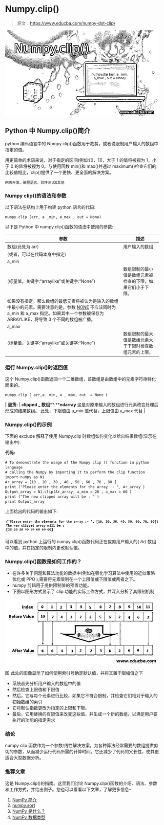 # Numpy.clip()

> 原文：<https://www.educba.com/numpy-dot-clip/>

![Numpy.clip()](img/643b29967ef4271ca4188b64782f982a.png)



## Python 中 Numpy.clip()简介

python 编码语言中的 Numpy.clip()函数用于裁剪，或者说限制用户输入的数组中指定的值。

用更简单的术语来说，对于指定的区间(例如:[0，1])，大于 1 的值将被视为 1，小于 0 的值将被视为 0。与使用函数 min()和 max()并通过 maximum()检查它们的比较值相比，clip()提供了一个更快、更全面的解决方案。

<small>网页开发、编程语言、软件测试&其他</small>

### Numpy clip()的语法和参数

以下语法在结构上用于构建 python 语言的代码:

```
numpy.clip (arr, a _min, a_max , out = None)
```

以下是 Python 中 numpy.clip()函数的语法中使用的参数:

| **参数** | **描述** |
| --- | --- |
| 数组(此处为 arr) | 用户输入的数组
(或者，可以在代码本身中指定) |
| a_min
(标量值，关键字:“arraylike”或关键字:“None”) | 数组限制的最小值是数组元素被检查的下限，如果它们小于下限。
如果没有指定，那么数组的最低元素将被认为是输入的数组中最小的元素。需要注意的是，参数 <u>NONE</u> 不应该同时为 a_min 和 a_max 指定。如果其中一个参数被保存为 ARRAYLIKE，将导致 3 个不同的数组被广播。 |
| a_max
(标量值，关键字:“arraylike”或关键字:“None”) | 数组限制的最大值是数组元素大于下限时检查数组元素的上限。 |

### 运行 Numpy.clip()时返回值

这个 Numpy.clip()函数返回一个二维数组，该数组是由数组中的元素字符串特化而来的。

```
numpy.clip ( arr,a_ min, a _ max, out  = None )
```

| **退货:** | **clipped** **_** **数组****:****ndarray**
这是对原来输入的数组进行元素改变处理后形成的结果数组。
此处，下限值由 a_min 值代替，上限值由 a_max 代替 |

### Numpy.clip()的示例

下面的 exclude 解释了使用 Numpy.clip 时数组如何变化以给出结果数组(显示在输出中):

**代码:**

```
# To demonstrate the usage of the Numpy clip () function in python language
# calling the Numpy by importing it to perform the clip function
import numpy as N1
Ar_array = [10 , 20 , 30 , 40 , 50 , 60 , 70 , 80 ]
print ("Please enter the elements for the array :- ", Ar_array )
Output_array = N1.clip(Ar_array, a_min = 20 , a_max = 60 )
print ("The new clipped array will be : " )
print Output_array
```

上面给出的代码的输出如下:

![numpy.clip() output](img/78f51fb076c14705408f8e11d2c4f819.png)



可以看到 python 上运行的 numpy.clip()函数代码正在裁剪用户输入的( *Ar)* 数组中的值，并在指定的限制内更改默认值。

### Numpy.clip()函数是如何工作的？

*   在许多关于问题和算法功能的数据中(例如在强化学习算法中使用的近似策略优化或 PPO ),需要将元素限制在一个上限值或下限值或两者之下。
*   numpy 剪辑用于提供限制值的预置功能。
*   下图以图形方式显示了 clip 功能的实际工作方式，并深入分析了其限制机制

![How does the Numpy.clip() function work](img/6b25797c0176b3ab6b1c29e46562f4cd.png)



图:此处的图像显示了如何使用索引号确定默认值，并将其置于限幅值之下

*   系统首先分析用户输入的数组中的值
*   然后检查上限值和下限值
*   然后，它与每个元素进行比较，如果它不符合限制，并检查它们相对于输入的初始数组的索引
*   它将默认指数更改为指定的上限和下限。
*   最后，它用替换的有限值来改变这些值，并生成一个新的数组，以满足用户要执行的功能的指定需求

### 结论

numpy clip 函数作为一个参数/线性解决方案，为各种算法经常需要的数组提供剪切的参数，从而减少运行代码所需的计算时间。它还减少了代码的冗长性，使其更适合大型数据分析。

### 推荐文章

这是 Numpy.clip()的指南。这里我们讨论 Numpy.clip()函数的介绍、语法、参数和工作方式，并给出例子。您也可以看看以下文章，了解更多信息–

1.  [NumPy 简介](https://www.educba.com/introduction-to-numpy/)
2.  [numpy.sort](https://www.educba.com/numpy-sort/)
3.  [NumPy 是什么？](https://www.educba.com/what-is-numpy/)
4.  [NumPy 数据类型](https://www.educba.com/numpy-data-types/)





